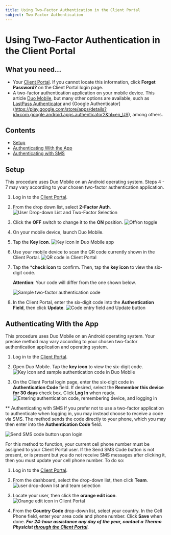 ```yaml
---
title: Using Two-Factor Authentication in the Client Portal
subject: Two-Factor Authentication
---
```


# Using Two-Factor Authentication in the Client Portal

## What you need...
* Your [Client Portal](https://core.thermo.io/login/). If you cannot locate this information, click **Forget Password?** on the Client Portal login page.
* A two-factor authentication application on your mobile device. This article [Duo Mobile](https://duo.com/product/trusted-users/two-factor-authentication/duo-mobile), but many other options are available, such as [LastPass Authenticator](https://lastpass.com/auth/) and {Google Authenticator](https://play.google.com/store/apps/details?id=com.google.android.apps.authenticator2&hl=en_US), among others. 
## Contents
* [Setup](#Setup)
* [Authenticating With the App](#Authenticating-With-the-App)
* [Authenticating with SMS](#Authenticating-with-SMS)
## Setup
This procedure uses Duo Mobile on an Android operating system. Steps 4 - 7 may vary according to your chosen two-factor authentication application.

1. Log in to the [Client Portal](https://core.thermo.io/login/).
2. From the <Your Name> drop down list, select **2-Factor Auth**.
   ![User Drop-down List and Two-Factor Selection](https://raw.githubusercontent.com/thermoio/docs/master/images/deleting-cloud-servers/2017-11-14_21-46-38.png)
   
3. Click the **OFF** switch to change it to the **ON** position.
   ![Off/on toggle](https://raw.githubusercontent.com/thermoio/docs/master/images/how-to-use-two-factor-authentication-in-the-client-portal/image%201.png)
   
4. On your mobile device, launch Duo Mobile. 
5. Tap the **Key icon**.
   ![Key icon in Duo Mobile app](https://raw.githubusercontent.com/jasondobry/docs/master/images/how-to-use-two-factor-authentication-in-the-client-portal/image%203.png) 
   
6. Use your mobile device to scan the QR code currently shown in the Client Portal. 
   ![QR code in Client Portal](https://raw.githubusercontent.com/jasondobry/docs/master/images/how-to-use-two-factor-authentication-in-the-client-portal/image%204.png) 
   
7. Tap the ***check icon** to confirm. Then, tap the **key icon** to view the six-digit code. 

   **Attention**: Your code will differ from the one shown below.

   ![Sample two-factor authentication code](https://raw.githubusercontent.com/jasondobry/docs/master/images/how-to-use-two-factor-authentication-in-the-client-portal/image%205.png) 
   
8. In the Client Portal, enter the six-digit code into the **Authentication Field**, then click **Update**.
   ![Code entry field and Update button](https://raw.githubusercontent.com/jasondobry/docs/master/images/how-to-use-two-factor-authentication-in-the-client-portal/image%206.png) 
   
## Authenticating With the App
This procedure uses Duo Mobile on an Android operating system. Your precise method may vary according to your chosen two-factor authentication application and operating system.

1. Log in to the [Client Portal](https://core.thermo.io/login/).
2. Open Duo Mobile. Tap the **key icon** to view the six-digit code.
   ![Key icon and sample authentication code in Duo Mobile](https://raw.githubusercontent.com/jasondobry/docs/master/images/how-to-use-two-factor-authentication-in-the-client-portal/image%207.png) 

3. On the Client Portal login page, enter the six-digit code in **Authentication Code** field. If desired, select the **Remember this device for 30 days** check box. Click **Log In** when ready.
   ![Entering authentication code, remembering device, and logging in](https://raw.githubusercontent.com/jasondobry/docs/master/images/how-to-use-two-factor-authentication-in-the-client-portal/image%208.png)
   
** Authenticating with SMS
If you prefer not to use a two-factor application to authenticate when logging in, you may instead choose to receive a code via SMS. The method sends the code directly to your phone, which you may then enter into the **Authentication Code** field.

![Send SMS code button upon login](https://raw.githubusercontent.com/jasondobry/docs/master/images/how-to-use-two-factor-authentication-in-the-client-portal/image%209.png)

For this method to function, your current cell phone number must be assigned to your Client Portal user. If the Send SMS Code button is not present, or is present but you do not receive SMS messages after clicking it, then you must update your cell phone number. To do so:

1. Log in to the [Client Portal](https://core.thermo.io/login/).
2. From the dashboard, select the **<Your Name>** drop-down list, then click **Team**.
   ![user drop-down list and team selection](https://raw.githubusercontent.com/jasondobry/docs/master/images/how-to-use-two-factor-authentication-in-the-client-portal/image%2010.png)

3. Locate your user, then click the **orange edit icon**.
   ![Orange edit icon in Client Portal](https://raw.githubusercontent.com/jasondobry/docs/master/images/how-to-use-two-factor-authentication-in-the-client-portal/image%2011.png)

4. From the **Country Code** drop-down list, select your country. In the Cell Phone field, enter your area code and phone number. Click **Save** when done.
**_For 24-hour assistance any day of the year, contact a Thermo Physicist [through the Client Portal](https://core.thermo.io/login/)._**
